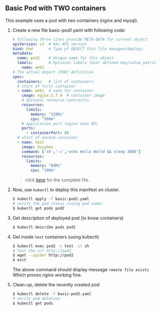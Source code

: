 ## Basic Pod with TWO containers

This example uses a pod with two containers (nginx and mysql). 

1.  Create a new file basic-pod1.yaml with following code:

    ```yaml
    # following three lines provide META-DATA for current object
    apiVersion: v1  # k8s API version
    kind: Pod       # Type pf OBJECT this file manages/deploys
    metadata:
      name: pod2    # Unique name for this object
      labels:       # Optional labels (User defined key/value pairs)
        name: web1
    # The actual object (POD) definition 
    spec:
      containers:   # list of containers 
      # start of first container
      - name: web1  # name for container
        image: nginx:1.7.9  # container image 
        # Optional resource contraints
        resources:
          limits:
            memory: "128Mi"
            cpu: "500m"
        # application port (nginx uses 80)
        ports:
          - containerPort: 80
      # start of second container
      - name: test
        image: busybox
        command: ['sh','-c','echo Hello World && sleep 3600']
        resources:
          limits:
            memory: "64Mi"
            cpu: "100m"
    ```

    > click [here](./basic-pod2.yaml) for the complete file.

2.  Now, use `kubectl` to deploy this manifest on cluster.

    ```bash
    $ kubectl apply -f basic-pod2.yaml
    # verify the pod status (using pod name)
    $ kubectl get pods pod2
    ```

3.  Get description of deployed pod (to know containers)

    ```bash
    $ kubectl describe pods pod2
    ```

4.  Get inside `test` containers (using kubectl)
    
    ```bash
    $ kubectl exec pod2 -c test -it sh
    # Test the url http://pod2 
    $ wget --spider http://pod2
    $ exit
    ```
    The above command should display message `remote file exists` Which proves nginx working fine.

3.  Clean-up, delete the recently created pod

    ```bash
    $ kubectl delete -f basic-pod2.yaml
    # verify pod deletion
    $ kubectl get pods
    ```